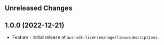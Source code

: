 Unreleased Changes
------------------

1.0.0 (2022-12-21)
------------------

* Feature - Initial release of `aws-sdk-licensemanagerlinuxsubscriptions`.

